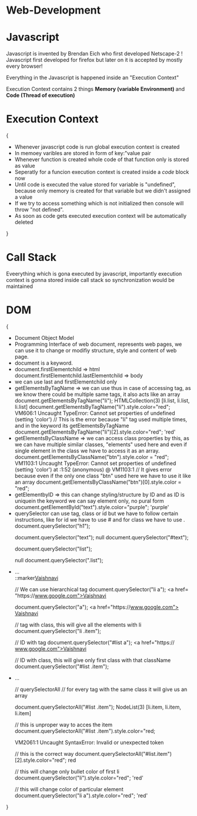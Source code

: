 # Web-Development

<h1> Javascript </h1>

Javascript is invented by Brendan Eich who first developed Netscape-2 !
Javascript first developed for firefox but later on it is accepted by mostly every browser!

Everything in the Javascript is happened inside an "Execution Context"

Execution Context contains 2 things <strong> Memory (variable Environment) </strong> and <strong> Code (Thread of execution) </strong> 

<h1>Execution Context</h1> {
<ul type = bullet>
<li> Whenever javascript code is run global execution context is created </li>
<li> In memoey varibles are stored in form of key:"value pair </li>
<li> Whenever function is created whole code of that function only is stored as value </li>
<li> Seperatly for a funcion execution context is created inside a <em>code</em> block now </li>
<li> Until code is executed the value stored for variable is "undefined", because only memory is created for that variable but we didn't assigned a value
</li>
<li> If we try to access something which is not initialized then console will throw "not defined".</li>
<li> As soon as code gets executed execution context will be automatically deleted</li>
</ul>
}

<h1> Call Stack </h1>

Eveerything which is gona executed by javascript, importantly execution context is gonna stored inside call stack so synchronization would be maintained

<h1> DOM </h1>
{
<ul type = bullet>
<li> Document Object Model </li>
<li> Programming Interface of web document, represents web pages, we can use it to change or modifiy structure, style and content of web page. </li>
<li> document is a keyword.</li>
<li> document.firstElementchild => html
     document.firstElementchild.lastElementchild => body</li>
<li> we can use last and firstElementchild only </li>
<li> getElementsByTagName => we can use thus in case of accessing tag, as we know there could be multiple same tags, it also acts like an array
     document.getElementsByTagName("li");
HTMLCollection(3) [li.list, li.list, li.list]
document.getElementsByTagName("li").style.color="red";
VM606:1 Uncaught TypeError: Cannot set properties of undefined (setting 'color')
   // This is the error because "li" tag used multiple times, and in the keyword its getElementsByTagName 
document.getElementsByTagName("li")[2].style.color="red";
     'red'</li>
<li> getElementsByClassName => we can access class properties by this, as we can have multiple similar classes, "elements" used here and even if single element in the class we have to access it as an array.
     document.getElementsByClassName("btn").style.color = "red";
VM1103:1 Uncaught TypeError: Cannot set properties of undefined (setting 'color')
    at <anonymous>:1:52
(anonymous) @ VM1103:1
     // It gives error because even if the only one class "btn" used here we have to use it like an array
document.getElementsByClassName("btn")[0].style.color = "red";
</li>
<li> getElementbyID => this can change styling/structure by ID and as ID is uniquein the keyword we can say element only, no pural form 
     document.getElementById("text").style.color="purple";
'purple'</li>
<li> querySelector can use tag, class or id but we have to follow certain instructions, like for id we have to use # and for class we have to use .
document.querySelector("h1");
     
<!--<h1 id=​"text" style=​"color:​ purple;​">​Hello​</h1>​-->
document.querySelector("text");
null
document.querySelector("#text");

<!--<h1 id=​"text" style=​"color:​ purple;​">​Hello​</h1>​-->
document.querySelector("list");

null
document.querySelector(".list");


<li class=​"list">​…​</li>​::marker​<a href=​"https:​/​/​www.google.com">​Vaishnavi​</a>​</li>​

// We can use hierarchical tag
document.querySelector("li a");
<a href=​"https:​/​/​www.google.com">​Vaishnavi​</a>​

document.querySelector("a");
<a href=​"https:​/​/​www.google.com">​Vaishnavi​</a>​

// tag with class, this will give all the elements with li
document.querySelector("li .item");

// ID with tag
document.querySelector("#list a");
<a href=​"https:​/​/​www.google.com">​Vaishnavi​</a>​

// ID with class, this will give only first class with that className
document.querySelector("#list .item");
<li class="item">...</li>

// querySelectorAll
// for every tag with the same class it will give us an array

document.querySelectorAll("#list .item");
NodeList(3) [li.item, li.item, li.item]

// this is unproper way to acces the item
document.querySelectorAll("#list .item").style.color="red;

VM2061:1 Uncaught SyntaxError: Invalid or unexpected token

// this is the correct way
document.querySelectorAll("#list.item")[2].style.color="red";
red

// this will change only bullet color of first li
document.querySelector("li").style.color="red";
'red'

// this will change color of particular element
document.querySelector("li a").style.color="red";
'red'
</li>
</ul>
}
